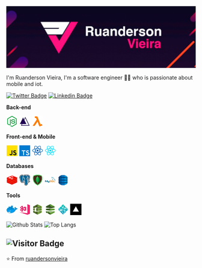 <img src="https://raw.githubusercontent.com/ruandersonvieira/ruandersonvieira/master/.github/assets/img/banner/banner.png">

I'm Ruanderson Vieira, I'm a software engineer 👨‍💻 who is passionate about mobile and iot. 

[![Twitter Badge](https://img.shields.io/badge/-Twitter-1ca0f1?style=flat-square&labelColor=1ca0f1&logo=twitter&logoColor=white&link=https://twitter.com/ruandersonmira)](https://twitter.com/ruandersonmira) [![Linkedin Badge](https://img.shields.io/badge/-Linkedin-blue?style=flat-square&logo=Linkedin&logoColor=white&link=https://www.linkedin.com/in/ruandersonvieira/)](https://www.linkedin.com/in/ruandersonvieira/) 

**Back-end**
<p align="left">
  <img height="30" src="https://raw.githubusercontent.com/ruandersonvieira/ruandersonvieira/master/.github/assets/img/icon/back/nodejs.png">
  <img height="30" src="https://raw.githubusercontent.com/ruandersonvieira/ruandersonvieira/master/.github/assets/img/icon/back/adonis.png">
  <img height="30" src="https://raw.githubusercontent.com/ruandersonvieira/ruandersonvieira/master/.github/assets/img/icon/back/lambda.png">
</p>

**Front-end & Mobile**
<p align="left">
  <img height="30" src="https://raw.githubusercontent.com/ruandersonvieira/ruandersonvieira/master/.github/assets/img/icon/front/js.png">
  <img height="30" src="https://raw.githubusercontent.com/ruandersonvieira/ruandersonvieira/master/.github/assets/img/icon/front/ts.png">
  <img height="30" src="https://raw.githubusercontent.com/ruandersonvieira/ruandersonvieira/master/.github/assets/img/icon/front/reactjs.png">
  <img height="30" src="https://raw.githubusercontent.com/ruandersonvieira/ruandersonvieira/master/.github/assets/img/icon/mobile/reactnative.png">
</p>

**Databases**
<p align="left">
  <img height="30" src="https://raw.githubusercontent.com/ruandersonvieira/ruandersonvieira/master/.github/assets/img/icon/db/redis.png">
  <img height="30" src="https://raw.githubusercontent.com/ruandersonvieira/ruandersonvieira/master/.github/assets/img/icon/db/postgresql.png">
  <img height="30" src="https://raw.githubusercontent.com/ruandersonvieira/ruandersonvieira/master/.github/assets/img/icon/db/mongodb.png">
  <img height="30" src="https://raw.githubusercontent.com/ruandersonvieira/ruandersonvieira/master/.github/assets/img/icon/db/mysql.png">
  <img height="30" src="https://raw.githubusercontent.com/ruandersonvieira/ruandersonvieira/master/.github/assets/img/icon/db/dynamodb.png">
</p>

**Tools**
<p align="left">
  <img height="30" src="https://raw.githubusercontent.com/ruandersonvieira/ruandersonvieira/master/.github/assets/img/icon/tools/docker.png">
  <img height="30" src="https://raw.githubusercontent.com/ruandersonvieira/ruandersonvieira/master/.github/assets/img/icon/tools/visualappcenter.png">
  <img height="30" src="https://raw.githubusercontent.com/ruandersonvieira/ruandersonvieira/master/.github/assets/img/icon/tools/awscodebuild.png">
  <img height="30" src="https://raw.githubusercontent.com/ruandersonvieira/ruandersonvieira/master/.github/assets/img/icon/tools/awscodepipeline.png">
  <img height="30" src="https://raw.githubusercontent.com/ruandersonvieira/ruandersonvieira/master/.github/assets/img/icon/tools/netlify.png">
  <img height="30" src="https://raw.githubusercontent.com/ruandersonvieira/ruandersonvieira/master/.github/assets/img/icon/tools/vercel.png">
</p>

![Github Stats](https://github-readme-stats.vercel.app/api?username=ruandersonvieira&count_private=true&show_icons=true&theme=synthwave)
![Top Langs](https://github-readme-stats.vercel.app/api/top-langs/?username=ruandersonvieira&hide=TeX&layout=compact&theme=synthwave)

![Visitor Badge](https://visitor-badge.laobi.icu/badge?page_id=ruandersonvieira.ruandersonvieira)
---
⭐️ From [ruandersonvieira](https://github.com/ruandersonvieira)

